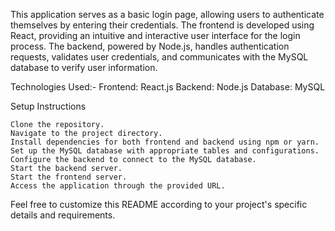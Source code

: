 This application serves as a basic login page, allowing users to authenticate themselves by entering their credentials. The frontend is developed using React, providing an intuitive and interactive user interface for the login process. The backend, powered by Node.js, handles authentication requests, validates user credentials, and communicates with the MySQL database to verify user information.

Technologies Used:-
    Frontend: React.js
    Backend: Node.js
    Database: MySQL

Setup Instructions

    Clone the repository.
    Navigate to the project directory.
    Install dependencies for both frontend and backend using npm or yarn.
    Set up the MySQL database with appropriate tables and configurations.
    Configure the backend to connect to the MySQL database.
    Start the backend server.
    Start the frontend server.
    Access the application through the provided URL.
 

Feel free to customize this README according to your project's specific details and requirements.
